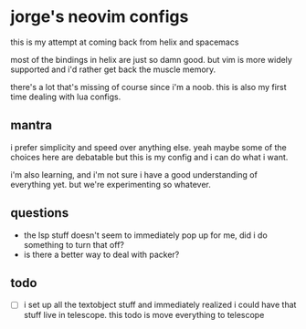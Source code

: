 # jorge's neovim configs
this is my attempt at coming back from helix and spacemacs 

most of the bindings in helix are just so damn good. but vim is more widely supported and i'd rather get back the muscle
memory.

there's a lot that's missing of course since i'm a noob. this is also my first time dealing with lua configs.

## mantra
i prefer simplicity and speed over anything else. yeah maybe some of the choices here are debatable but this is my
config and i can do what i want.

i'm also learning, and i'm not sure i have a good understanding of everything yet. but we're experimenting so whatever.

## questions
- the lsp stuff doesn't seem to immediately pop up for me, did i do something to turn that off?
- is there a better way to deal with packer? 

## todo
- [ ] i set up all the textobject stuff and immediately realized i could have that stuff live in telescope. this todo is
  move everything to telescope
